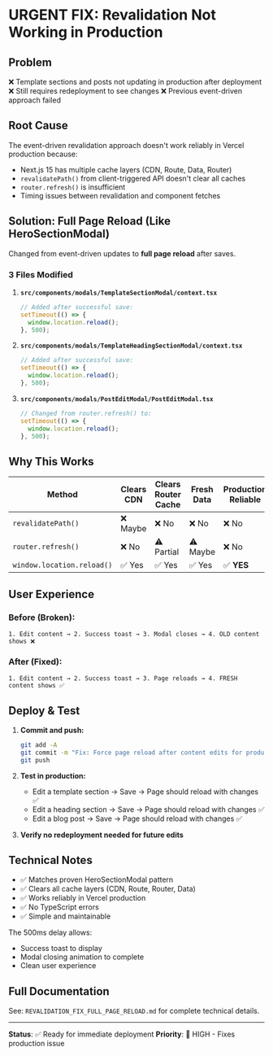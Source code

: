# URGENT FIX: Revalidation Not Working in Production

## Problem
❌ Template sections and posts not updating in production after deployment
❌ Still requires redeployment to see changes
❌ Previous event-driven approach failed

## Root Cause
The event-driven revalidation approach doesn't work reliably in Vercel production because:
- Next.js 15 has multiple cache layers (CDN, Route, Data, Router)
- `revalidatePath()` from client-triggered API doesn't clear all caches
- `router.refresh()` is insufficient
- Timing issues between revalidation and component fetches

## Solution: Full Page Reload (Like HeroSectionModal)

Changed from event-driven updates to **full page reload** after saves.

### 3 Files Modified

1. **`src/components/modals/TemplateSectionModal/context.tsx`**
   ```typescript
   // Added after successful save:
   setTimeout(() => {
     window.location.reload();
   }, 500);
   ```

2. **`src/components/modals/TemplateHeadingSectionModal/context.tsx`**
   ```typescript
   // Added after successful save:
   setTimeout(() => {
     window.location.reload();
   }, 500);
   ```

3. **`src/components/modals/PostEditModal/PostEditModal.tsx`**
   ```typescript
   // Changed from router.refresh() to:
   setTimeout(() => {
     window.location.reload();
   }, 500);
   ```

## Why This Works

| Method | Clears CDN | Clears Router Cache | Fresh Data | Production Reliable |
|--------|-----------|-------------------|-----------|-------------------|
| `revalidatePath()` | ❌ Maybe | ❌ No | ❌ No | ❌ No |
| `router.refresh()` | ❌ No | ⚠️ Partial | ⚠️ Maybe | ❌ No |
| `window.location.reload()` | ✅ Yes | ✅ Yes | ✅ Yes | ✅ **YES** |

## User Experience

### Before (Broken):
```
1. Edit content → 2. Success toast → 3. Modal closes → 4. OLD content shows ❌
```

### After (Fixed):
```
1. Edit content → 2. Success toast → 3. Page reloads → 4. FRESH content shows ✅
```

## Deploy & Test

1. **Commit and push:**
   ```bash
   git add -A
   git commit -m "Fix: Force page reload after content edits for production cache"
   git push
   ```

2. **Test in production:**
   - Edit a template section → Save → Page should reload with changes ✅
   - Edit a heading section → Save → Page should reload with changes ✅
   - Edit a blog post → Save → Page should reload with changes ✅

3. **Verify no redeployment needed for future edits**

## Technical Notes

- ✅ Matches proven HeroSectionModal pattern
- ✅ Clears all cache layers (CDN, Route, Router, Data)
- ✅ Works reliably in Vercel production
- ✅ No TypeScript errors
- ✅ Simple and maintainable

The 500ms delay allows:
- Success toast to display
- Modal closing animation to complete
- Clean user experience

## Full Documentation

See: `REVALIDATION_FIX_FULL_PAGE_RELOAD.md` for complete technical details.

---

**Status**: ✅ Ready for immediate deployment
**Priority**: 🔴 HIGH - Fixes production issue
